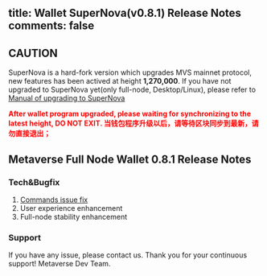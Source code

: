 title: Wallet SuperNova(v0.8.1) Release Notes
comments: false
---

## CAUTION
SuperNova is a hard-fork version which upgrades MVS mainnet protocol, new features has been actived at height **1,270,000**.
If you have not upgraded to SuperNova yet(only full-node, Desktop/Linux), please refer to [Manual of upgrading to SuperNova](https://docs.mvs.org/docs/supernova-upgrade-manual.html)

<font color="#FF0000"> <b>
After wallet program upgraded, please waiting for synchronizing to the latest height, DO NOT EXIT. 
当钱包程序升级以后，请等待区块同步到最新，请勿直接退出；
</b></font>

## Metaverse Full Node Wallet 0.8.1 Release Notes

### Tech&Bugfix
1. [Commands issue fix](https://github.com/mvs-org/metaverse/issues/297)
1. User experience enhancement
1. Full-node stability enhancement

### Support
If you have any issue, please contact us.
Thank you for your continuous support! 
Metaverse Dev Team.
